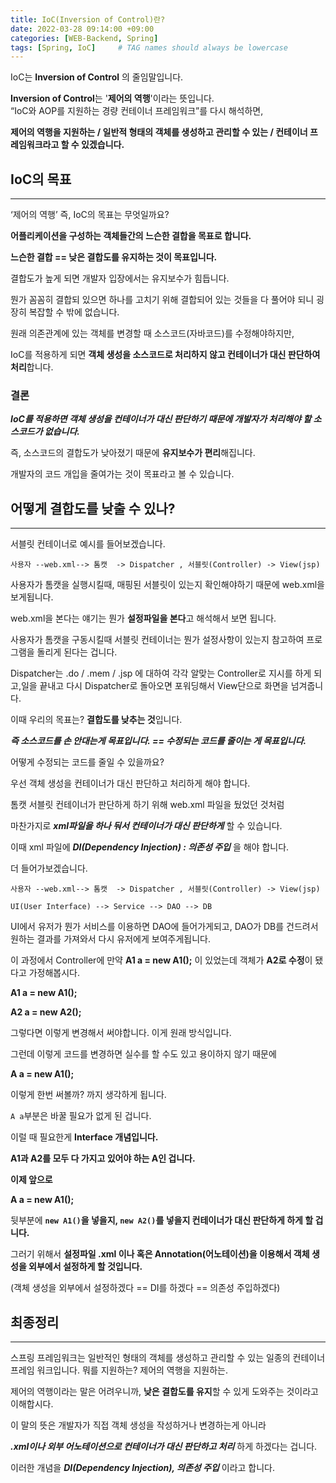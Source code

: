 ```yaml
---
title: IoC(Inversion of Control)란?
date: 2022-03-28 09:14:00 +09:00 
categories: [WEB-Backend, Spring] 
tags: [Spring, IoC]     # TAG names should always be lowercase
---
```


IoC는 **Inversion of Control** 의 줄임말입니다.

**Inversion of Control**는 '**제어의 역행**'이라는 뜻입니다.
<br>
“IoC와 AOP를 지원하는 경량 컨테이너 프레임워크”를 다시 해석하면,

**제어의 역행을 지원하는 / 일반적 형태의 객체를 생성하고 관리할 수 있는 / 컨테이너 프레임워크라고 할 수 있겠습니다.**

## IoC의 목표

---

‘제어의 역행’ 즉, IoC의 목표는 무엇일까요?

**어플리케이션을 구성하는 객체들간의 느슨한 결합을 목표로 합니다.**

**느슨한 결합 == 낮은 결합도를 유지하는 것이 목표입니다.**

결합도가 높게 되면 개발자 입장에서는 유지보수가 힘듭니다. 

뭔가 꼼꼼히 결합되 있으면 하나를 고치기 위해 결합되어 있는 것들을 다 풀어야 되니 굉장히 복잡할 수 밖에 없습니다.

원래 의존관계에 있는 객체를 변경할 때 소스코드(자바코드)를 수정해야하지만, 

IoC를 적용하게 되면 **객체 생성을 소스코드로 처리하지 않고 컨테이너가 대신 판단하여 처리**합니다.

### 결론

***IoC를 적용하면 객체 생성을 컨테이너가 대신 판단하기 때문에 개발자가 처리해야 할 소스코드가 없습니다.***

즉, 소스코드의 결합도가 낮아졌기 때문에 **유지보수가 편리**해집니다.

개발자의 코드 개입을 줄여가는 것이 목표라고 볼 수 있습니다.


## 어떻게 결합도를 낮출 수 있나?

---

서블릿 컨테이너로 예시를 들어보겠습니다.

`사용자 --web.xml--> 톰캣  -> Dispatcher , 서블릿(Controller) -> View(jsp)`

사용자가 톰캣을 실행시킬때, 매핑된 서블릿이 있는지 확인해야하기 때문에 web.xml을 보게됩니다.

web.xml을 본다는 얘기는 뭔가 **설정파일을 본다**고 해석해서 보면 됩니다.

사용자가 톰캣을 구동시킬때 서블릿 컨테이너는 뭔가 설정사항이 있는지 참고하여 프로그램을 돌리게 된다는 겁니다.

Dispatcher는 .do / .mem / .jsp 에 대하여 각각 알맞는 Controller로 지시를 하게 되고,일을 끝내고 다시 Dispatcher로 돌아오면 포워딩해서 View단으로 화면을 넘겨줍니다.


이때 우리의 목표는? **결합도를 낮추는 것**입니다.

***즉 소스코드를 손 안대는게 목표입니다. == 수정되는 코드를 줄이는 게 목표입니다.***


어떻게 수정되는 코드를 줄일 수 있을까요?

우선 객체 생성을 컨테이너가 대신 판단하고 처리하게 해야 합니다.

톰캣 서블릿 컨테이너가 판단하게 하기 위해 web.xml 파일을 뒀었던 것처럼

마찬가지로 ***xml파일을 하나 둬서 컨테이너가 대신 판단하게*** 할 수 있습니다.

이때 xml 파일에 ***DI(Dependency Injection) : 의존성 주입*** 을 해야 합니다.


더 들어가보겠습니다.


`사용자 --web.xml--> 톰캣  -> Dispatcher , 서블릿(Controller) -> View(jsp)`

`UI(User Interface) --> Service --> DAO --> DB`

UI에서 유저가 뭔가 서비스를 이용하면 DAO에 들어가게되고, DAO가 DB를 건드려서 원하는 결과를 가져와서 다시 유저에게 보여주게됩니다.

이 과정에서 Controller에 만약 **A1 a = new A1();** 이 있었는데 객체가 **A2로 수정**이 됐다고 가정해봅시다.

**A1 a = new A1();**

**A2 a = new A2();**

그렇다면 이렇게 변경해서 써야합니다. 이게 원래 방식입니다.

그런데 이렇게 코드를 변경하면 실수를 할 수도 있고 용이하지 않기 때문에

**A a = new A1();**

이렇게 한번 써볼까? 까지 생각하게 됩니다.

`A a`부분은 바꿀 필요가 없게 된 겁니다. 

이럴 때 필요한게 **Interface 개념입니다.**

**A1과 A2를 모두 다 가지고 있어야 하는 A인 겁니다.**


**이제 앞으로**

**A a = new A1();** 

뒷부분에 **`new A1()`을 넣을지, `new A2()`를 넣을지 컨테이너가 대신 판단하게 하게 할 겁니다.**

그러기 위해서 **설정파일 .xml 이나 혹은 Annotation(어노테이션)을 이용해서 객체 생성을 외부에서 설정하게 할 것입니다.**

(객체 생성을 외부에서 설정하겠다 == DI를 하겠다 == 의존성 주입하겠다)

## 최종정리

---

스프링 프레임워크는 일반적인 형태의 객체를 생성하고 관리할 수 있는 일종의 컨테이너 프레임 워크입니다. 뭐를 지원하는? 제어의 역행을 지원하는.

제어의 역행이라는 말은 어려우니까, **낮은 결합도를 유지**할 수 있게 도와주는 것이라고 이해합시다.

이 말의 뜻은 개발자가 직접 객체 생성을 작성하거나 변경하는게 아니라

***.xml이나 외부 어노테이션으로 컨테이너가 대신 판단하고 처리*** 하게 하겠다는 겁니다.

이러한 개념을 ***DI(Dependency Injection), 의존성 주입*** 이라고 합니다.